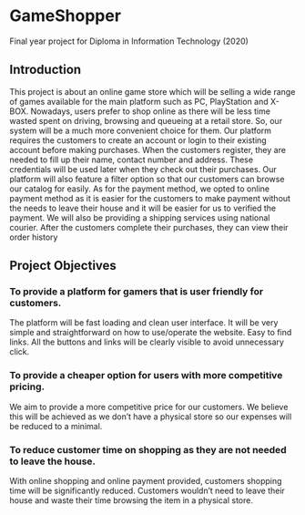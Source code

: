 # GameShopper
Final year project for Diploma in Information Technology (2020)

## Introduction
This project is about an online game store which will be selling a wide range of games available for the main platform such as PC, PlayStation and X-BOX. Nowadays, users prefer to shop online as there will be less time wasted spent on driving, browsing and queueing at a retail store. So, our system will be a much more convenient choice for them.
Our platform requires the customers to create an account or login to their existing account before making purchases. When the customers register, they are needed to fill up their name, contact number and address. These credentials will be used later when they check out their purchases. Our platform will also feature a filter option so that our customers can browse our catalog for easily. As for the payment method, we opted to online payment method as it is easier for the customers to make payment without the needs to leave their house and it will be easier for us to verified the payment. We will also be providing a shipping services using national courier. After the customers complete their purchases, they can view their order history


## Project Objectives 
### To provide a platform for gamers that is user friendly for customers.
The platform will be fast loading and clean user interface. It will be very simple and straightforward on how to use/operate the website. Easy to find links. All the buttons and links will be clearly visible to avoid unnecessary click.
### To provide a cheaper option for users with more competitive pricing.
We aim to provide a more competitive price for our customers. We believe this will be achieved as we don’t have a physical store so our expenses will be reduced to a minimal.
###	To reduce customer time on shopping as they are not needed to leave the house.
With online shopping and online payment provided, customers shopping time will be significantly reduced. Customers wouldn’t need to leave their house and waste their time browsing the item in a physical store.
